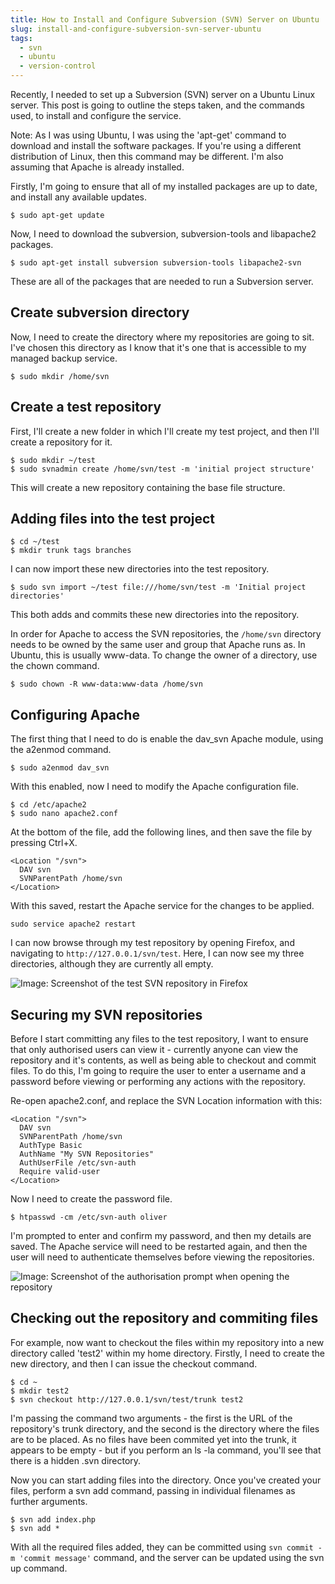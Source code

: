```yaml
---
title: How to Install and Configure Subversion (SVN) Server on Ubuntu
slug: install-and-configure-subversion-svn-server-ubuntu
tags:
  - svn
  - ubuntu
  - version-control
---
```

Recently, I needed to set up a Subversion (SVN) server on a Ubuntu Linux server. This post is going to outline the steps taken, and the commands used, to install and configure the service.

Note: As I was using Ubuntu, I was using the 'apt-get' command to download and install the software packages. If you're using a different distribution of Linux, then this command may be different. I'm also assuming that Apache is already installed.

Firstly, I'm going to ensure that all of my installed packages are up to date, and install any available updates.

    $ sudo apt-get update

Now, I need to download the subversion, subversion-tools and libapache2 packages.

    $ sudo apt-get install subversion subversion-tools libapache2-svn

These are all of the packages that are needed to run a Subversion server.

## Create subversion directory

Now, I need to create the directory where my repositories are going to sit. I've chosen this directory as I know that it's one that is accessible to my managed backup service.

    $ sudo mkdir /home/svn

## Create a test repository

First, I'll create a new folder in which I'll create my test project, and then I'll create a repository for it.

    $ sudo mkdir ~/test
    $ sudo svnadmin create /home/svn/test -m 'initial project structure'

This will create a new repository containing the base file structure.

## Adding files into the test project

    $ cd ~/test 
    $ mkdir trunk tags branches

I can now import these new directories into the test repository.

    $ sudo svn import ~/test file:///home/svn/test -m 'Initial project directories'

This both adds and commits these new directories into the repository.

In order for Apache to access the SVN repositories, the `/home/svn` directory needs to be owned by the same user and group that Apache runs as. In Ubuntu, this is usually www-data. To change the owner of a directory, use the chown command.

    $ sudo chown -R www-data:www-data /home/svn

## Configuring Apache

The first thing that I need to do is enable the dav_svn Apache module, using the a2enmod command.

    $ sudo a2enmod dav_svn

With this enabled, now I need to modify the Apache configuration file.

    $ cd /etc/apache2
    $ sudo nano apache2.conf

At the bottom of the file, add the following lines, and then save the file by pressing Ctrl+X.

~~~
<Location "/svn">
  DAV svn
  SVNParentPath /home/svn
</Location>
~~~

With this saved, restart the Apache service for the changes to be applied.

    sudo service apache2 restart

I can now browse through my test repository by opening Firefox, and navigating to `http://127.0.0.1/svn/test`. Here, I can now see my three directories, although they are currently all empty.

<img class="imagecache-blog imagecache image-caption caption" title="Viewing the test repository in Firefox" src="http://oliverdavies.co.uk/sites/default/files/imagecache/blog/images/blog/how-install-and-configure-subversion-svn-server-ubuntu/viewing-test-repository-firefox.png" alt="Image: Screenshot of the test SVN repository in Firefox">

## Securing my SVN repositories

Before I start committing any files to the test repository, I want to ensure that only authorised users can view it - currently anyone can view the repository and it's contents, as well as being able to checkout and commit files. To do this, I'm going to require the user to enter a username and a password before viewing or performing any actions with the repository.

Re-open apache2.conf, and replace the SVN Location information with this:

~~~~
<Location "/svn">
  DAV svn
  SVNParentPath /home/svn
  AuthType Basic
  AuthName "My SVN Repositories"
  AuthUserFile /etc/svn-auth
  Require valid-user
</Location>
~~~~

Now I need to create the password file.

    $ htpasswd -cm /etc/svn-auth oliver

I'm prompted to enter and confirm my password, and then my details are saved. The Apache service will need to be restarted again, and then the user will need to authenticate themselves before viewing the repositories.

<img class="imagecache-blog imagecache image-caption caption" title="Being prompted for authorisation" src="http://oliverdavies.co.uk/sites/default/files/imagecache/blog/images/blog/how-install-and-configure-subversion-svn-server-ubuntu/being-prompted-authorisation_0.png" alt="Image: Screenshot of the authorisation prompt when opening the repository">

## Checking out the repository and commiting files

For example, now want to checkout the files within my repository into a new directory called 'test2' within my home directory. Firstly, I need to create the new directory, and then I can issue the checkout command.

    $ cd ~
    $ mkdir test2
    $ svn checkout http://127.0.0.1/svn/test/trunk test2

I'm passing the command two arguments - the first is the URL of the repository's trunk directory, and the second is the directory where the files are to be placed. As no files have been commited yet into the trunk, it appears to be empty - but if you perform an ls -la command, you'll see that there is a hidden .svn directory.

Now you can start adding files into the directory. Once you've created your files, perform a svn add command, passing in individual filenames as further arguments.

    $ svn add index.php
    $ svn add *

With all the required files added, they can be committed using `svn commit -m 'commit message'` command, and the server can be updated using the svn up command.
